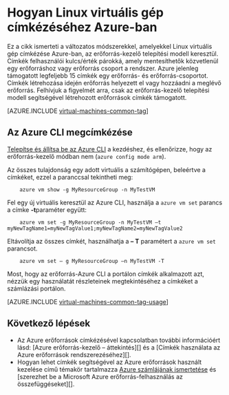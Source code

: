 <properties
   pageTitle="Hogyan címkézéséhez Linux virtuális gépen |} Microsoft Azure"
   description="Ismerje meg, az erőforrás-kezelő telepítési modell Azure-ban létrehozott Linux virtuális gép címkézésével kapcsolatban."
   services="virtual-machines-linux"
   documentationCenter=""
   authors="mmccrory"
   manager="timlt"
   editor="tysonn"
   tags="azure-resource-manager"/>

<tags
   ms.service="virtual-machines-linux"
   ms.devlang="na"
   ms.topic="article"
   ms.tgt_pltfrm="vm-linux"
   ms.workload="infrastructure-services"
   ms.date="07/05/2016"
   ms.author="memccror"/>

# <a name="how-to-tag-a-linux-virtual-machine-in-azure"></a>Hogyan Linux virtuális gép címkézéséhez Azure-ban

Ez a cikk ismerteti a változatos módszerekkel, amelyekkel Linux virtuális gép címkézése Azure-ban, az erőforrás-kezelő telepítési modell keresztül. Címkék felhasználói kulcs/érték párokká, amely mentesíthetők közvetlenül egy erőforráshoz vagy erőforrás csoport a rendszer. Azure jelenleg támogatott legfeljebb 15 címkék egy erőforrás- és erőforrás-csoportot. Címkék létrehozása idején erőforrás helyezett el vagy hozzáadni a meglévő erőforrás. Felhívjuk a figyelmét arra, csak az erőforrás-kezelő telepítési modell segítségével létrehozott erőforrások címkék támogatott.

[AZURE.INCLUDE [virtual-machines-common-tag](../../includes/virtual-machines-common-tag.md)]

## <a name="tagging-with-azure-cli"></a>Az Azure CLI megcímkézése

[Telepítse és állítsa be az Azure CLI](../xplat-cli-azure-resource-manager.md) a kezdéshez, és ellenőrizze, hogy az erőforrás-kezelő módban nem (`azure config mode arm`).

Az összes tulajdonság egy adott virtuális a számítógépen, beleértve a címkéket, ezzel a paranccsal tekintheti meg:

        azure vm show -g MyResourceGroup -n MyTestVM

Fel egy új virtuális keresztül az Azure CLI, használja a `azure vm set` parancs a címke **-t**paraméter együtt:

        azure vm set -g MyResourceGroup -n MyTestVM –t myNewTagName1=myNewTagValue1;myNewTagName2=myNewTagValue2

Eltávolítja az összes címkét, használhatja a **– T** paramétert a `azure vm set` parancsot.

        azure vm set – g MyResourceGroup –n MyTestVM -T


Most, hogy az erőforrás-Azure CLI a portálon címkék alkalmazott azt, nézzük egy használatát részleteinek megtekintéséhez a címkéket a számlázási portálon.

[AZURE.INCLUDE [virtual-machines-common-tag-usage](../../includes/virtual-machines-common-tag-usage.md)]

## <a name="next-steps"></a>Következő lépések

* Az Azure erőforrások címkézésével kapcsolatban további információért lásd: [Azure erőforrás-kezelő – áttekintés][] és a [Címkék használata az Azure erőforrások rendszerezéséhez][].
* Hogyan lehet címkék segítségével az Azure erőforrások használt kezelése című témakör tartalmazza [Azure számlájának ismertetése][] és [szerezhet be a Microsoft Azure erőforrás-felhasználás az összefüggéseket][].





[Azure CLI environment]: ./xplat-cli-azure-resource-manager.md
[Azure erőforrás szolgáltatásának áttekintése]: ../azure-resource-manager/resource-group-overview.md
[Az Azure erőforrások rendszerezéséhez-címkék használata]: ../resource-group-using-tags.md
[Azure számlájának ismertetése]: ../billing/billing-understand-your-bill.md
[Nyereség háttérismeretek be a Microsoft Azure erőforrás-felhasználás]: ../billing-usage-rate-card-overview.md
